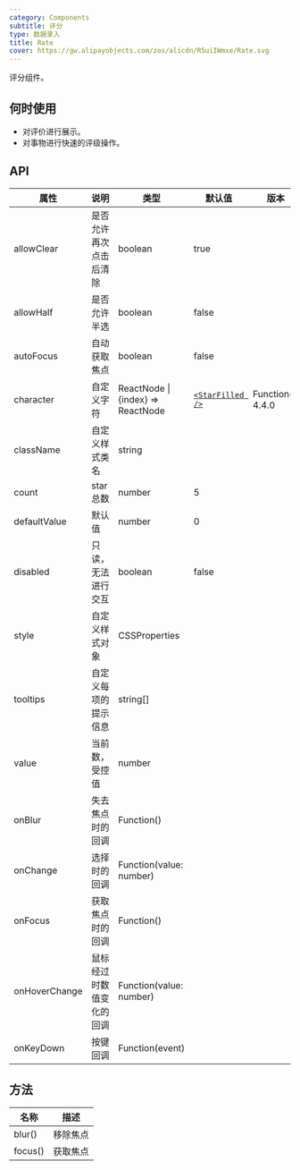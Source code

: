 ```yaml
---
category: Components
subtitle: 评分
type: 数据录入
title: Rate
cover: https://gw.alipayobjects.com/zos/alicdn/R5uiIWmxe/Rate.svg
---
```


评分组件。

## 何时使用

- 对评价进行展示。
- 对事物进行快速的评级操作。

## API

| 属性 | 说明 | 类型 | 默认值 | 版本 |
| --- | --- | --- | --- | --- |
| allowClear | 是否允许再次点击后清除 | boolean | true |  |
| allowHalf | 是否允许半选 | boolean | false |  |
| autoFocus | 自动获取焦点 | boolean | false |  |
| character | 自定义字符 | ReactNode \| {index} => ReactNode | [`<StarFilled />`](/components/icon/) | Function(): 4.4.0 |
| className | 自定义样式类名 | string |  |  |
| count | star 总数 | number | 5 |  |
| defaultValue | 默认值 | number | 0 |  |
| disabled | 只读，无法进行交互 | boolean | false |  |
| style | 自定义样式对象 | CSSProperties |  |  |
| tooltips | 自定义每项的提示信息 | string\[] |  |  |
| value | 当前数，受控值 | number |  |  |
| onBlur | 失去焦点时的回调 | Function() |  |  |
| onChange | 选择时的回调 | Function(value: number) |  |  |
| onFocus | 获取焦点时的回调 | Function() |  |  |
| onHoverChange | 鼠标经过时数值变化的回调 | Function(value: number) |  |  |
| onKeyDown | 按键回调 | Function(event) |  |  |

## 方法

| 名称    | 描述     |
| ------- | -------- |
| blur()  | 移除焦点 |
| focus() | 获取焦点 |
